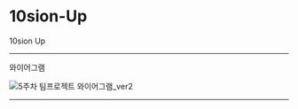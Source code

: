 # 10sion-Up
10sion Up




--------------------------------------------------------------

와이어그램

![5주차 팀프로젝트 와이어그램_ver2](https://github.com/user-attachments/assets/87c2241f-8728-4da1-9125-ba7e99a02b8b)


------------------------------------------------------------



